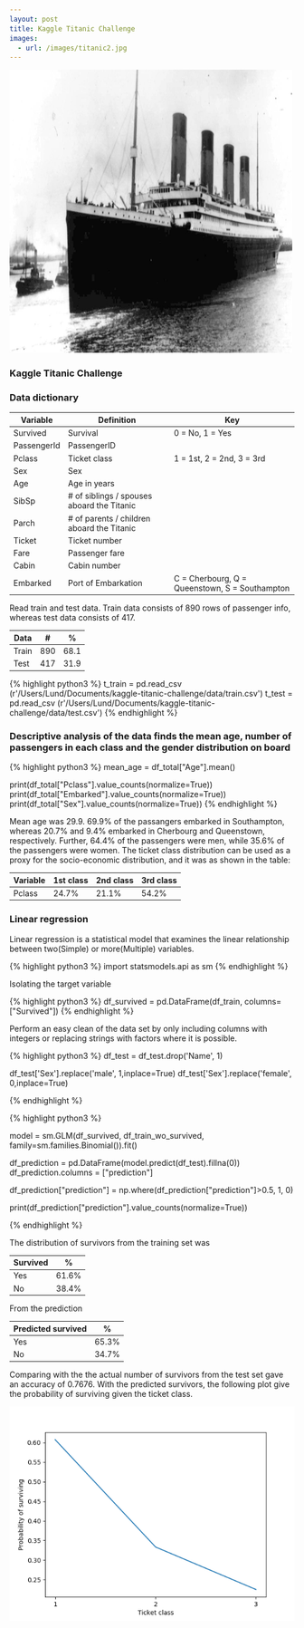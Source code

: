 ```yaml
---
layout: post
title: Kaggle Titanic Challenge
images:
  - url: /images/titanic2.jpg
---
```


<img src="/images/titanic-challenge.jpg" width=500 height=500/>


### Kaggle Titanic Challenge


### Data dictionary


<div class="table-wrapper" markdown="block">

| Variable  |       Definition  |    Key        |
| ------------- | ------------- | -------------- 
| Survived      | Survival     |    0 = No, 1 = Yes            | 
| PassengerId      | PassengerID     |         | 
| Pclass      | Ticket class     |  1 = 1st, 2 = 2nd, 3 = 3rd              | 
| Sex   | Sex           |     | 
| Age   |   Age in years            |     | 
| SibSp   | # of siblings / spouses aboard the Titanic|              | 
| Parch          |    # of parents / children aboard the Titanic | | 
| Ticket         |Ticket number|     | 
| Fare          | Passenger fare  |            | 
| Cabin            | Cabin number  |            | 
| Embarked            | Port of Embarkation  |    C = Cherbourg, Q = Queenstown, S = Southampton         | 

</div>

Read train and test data. Train data consists of 890 rows of passenger info, whereas test data consists of 417.
   
| Data          |    #    |    %       |
| ------------- | ------- | ------------ 
| Train          | 890     |      68.1      |
| Test         | 417     |      31.9      |

{% highlight python3 %}
t_train = pd.read_csv (r'/Users/Lund/Documents/kaggle-titanic-challenge/data/train.csv')
t_test = pd.read_csv (r'/Users/Lund/Documents/kaggle-titanic-challenge/data/test.csv')
{% endhighlight %}


### Descriptive analysis of the data finds the mean age, number of passengers in each class and the gender distribution on board

{% highlight python3 %}
mean_age = df_total["Age"].mean()

print(df_total["Pclass"].value_counts(normalize=True))
print(df_total["Embarked"].value_counts(normalize=True))
print(df_total["Sex"].value_counts(normalize=True))
{% endhighlight %}

Mean age was 29.9. 69.9% of the passangers embarked in Southampton, whereas 20.7% and 9.4% embarked 
in Cherbourg and Queenstown, respectively. Further, 64.4% of the passengers were men, while 35.6% of the passengers were women.
The ticket class distribution can be used as a proxy for the socio-economic distribution, and it was as shown in the table:


| Variable          |    1st class    |    2nd class       |   3rd class       |
| ------------- |   -------             | -----------        | -----------      |
| Pclass          | 24.7%   |    21.1%                     |     54.2%          |  


### Linear regression 


Linear regression is a statistical model that examines the linear relationship between
two(Simple) or more(Multiple) variables.

 {% highlight python3 %}
import statsmodels.api as sm
{% endhighlight %}

Isolating the target variable 

{% highlight python3 %}
df_survived = pd.DataFrame(df_train, columns=["Survived"])
{% endhighlight %}


Perform an easy clean of the data set by only including columns with integers or replacing strings with factors
where it is possible.

{% highlight python3 %}
df_test = df_test.drop('Name', 1)

df_test['Sex'].replace('male', 1,inplace=True)
df_test['Sex'].replace('female', 0,inplace=True)

{% endhighlight %}


{% highlight python3 %}

model = sm.GLM(df_survived, df_train_wo_survived, family=sm.families.Binomial()).fit()

df_prediction = pd.DataFrame(model.predict(df_test).fillna(0))
df_prediction.columns = ["prediction"]

df_prediction["prediction"] = np.where(df_prediction["prediction"]>0.5, 1, 0)


print(df_prediction["prediction"].value_counts(normalize=True))


{% endhighlight %}


The distribution of survivors from the training set was

| Survived          |    %    | 
| ------------- | ------- | 
| Yes          | 61.6%     |  
| No         | 38.4%     |  

From the prediction

| Predicted survived  |    %    | 
| ------------- | ------- | 
| Yes          | 65.3%     |  
| No         | 34.7%     | 


Comparing with the the actual number of survivors from the test set gave an accuracy of 
0.7676. With the predicted survivors, the following plot give the probability of surviving given the ticket class.

<img src="/images/surVpclass.png"/>


